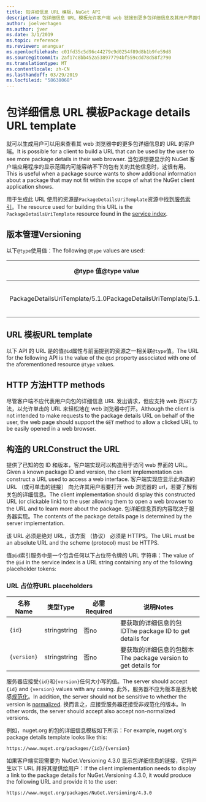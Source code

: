 ```yaml
---
title: 包详细信息 URL 模板，NuGet API
description: 包详细信息 URL 模板允许客户端 web 链接到更多包详细信息及其用户界面中显示
author: joelverhagen
ms.author: jver
ms.date: 3/1/2019
ms.topic: reference
ms.reviewer: ananguar
ms.openlocfilehash: c01fd35c5d96c44279c9d0254f89d8b1b9fe59d8
ms.sourcegitcommit: 2af17c8bb452a538977794bf559cdd78d58f2790
ms.translationtype: MT
ms.contentlocale: zh-CN
ms.lasthandoff: 03/29/2019
ms.locfileid: "58638068"
---
```

# <a name="package-details-url-template"></a><span data-ttu-id="2b636-103">包详细信息 URL 模板</span><span class="sxs-lookup"><span data-stu-id="2b636-103">Package details URL template</span></span>

<span data-ttu-id="2b636-104">就可以生成用户可以用来查看其 web 浏览器中的更多包详细信息的 URL 的客户端。</span><span class="sxs-lookup"><span data-stu-id="2b636-104">It is possible for a client to build a URL that can be used by the user to see more package details in their web browser.</span></span> <span data-ttu-id="2b636-105">当包源想要显示的 NuGet 客户端应用程序的显示范围内可能容纳不下的包有关的其他信息时，这很有用。</span><span class="sxs-lookup"><span data-stu-id="2b636-105">This is useful when a package source wants to show additional information about a package that may not fit within the scope of what the NuGet client application shows.</span></span>

<span data-ttu-id="2b636-106">用于生成此 URL 使用的资源是`PackageDetailsUriTemplate`资源中找到[服务索引](service-index.md)。</span><span class="sxs-lookup"><span data-stu-id="2b636-106">The resource used for building this URL is the `PackageDetailsUriTemplate` resource found in the [service index](service-index.md).</span></span>

## <a name="versioning"></a><span data-ttu-id="2b636-107">版本管理</span><span class="sxs-lookup"><span data-stu-id="2b636-107">Versioning</span></span>

<span data-ttu-id="2b636-108">以下`@type`使用值：</span><span class="sxs-lookup"><span data-stu-id="2b636-108">The following `@type` values are used:</span></span>

<span data-ttu-id="2b636-109">@type 值</span><span class="sxs-lookup"><span data-stu-id="2b636-109">@type value</span></span>                     | <span data-ttu-id="2b636-110">说明</span><span class="sxs-lookup"><span data-stu-id="2b636-110">Notes</span></span>
------------------------------- | -----
<span data-ttu-id="2b636-111">PackageDetailsUriTemplate/5.1.0</span><span class="sxs-lookup"><span data-stu-id="2b636-111">PackageDetailsUriTemplate/5.1.0</span></span> | <span data-ttu-id="2b636-112">初始版本</span><span class="sxs-lookup"><span data-stu-id="2b636-112">The initial release</span></span>

## <a name="url-template"></a><span data-ttu-id="2b636-113">URL 模板</span><span class="sxs-lookup"><span data-stu-id="2b636-113">URL template</span></span>

<span data-ttu-id="2b636-114">以下 API 的 URL 是的值`@id`属性与前面提到的资源之一相关联`@type`值。</span><span class="sxs-lookup"><span data-stu-id="2b636-114">The URL for the following API is the value of the `@id` property associated with one of the aforementioned resource `@type` values.</span></span>

## <a name="http-methods"></a><span data-ttu-id="2b636-115">HTTP 方法</span><span class="sxs-lookup"><span data-stu-id="2b636-115">HTTP methods</span></span>

<span data-ttu-id="2b636-116">尽管客户端不应代表用户向包的详细信息 URL 发出请求，但应支持 web 页`GET`方法，以允许单击的 URL 来轻松地在 web 浏览器中打开。</span><span class="sxs-lookup"><span data-stu-id="2b636-116">Although the client is not intended to make requests to the package details URL on behalf of the user, the web page should support the `GET` method to allow a clicked URL to be easily opened in a web browser.</span></span>

## <a name="construct-the-url"></a><span data-ttu-id="2b636-117">构造的 URL</span><span class="sxs-lookup"><span data-stu-id="2b636-117">Construct the URL</span></span>

<span data-ttu-id="2b636-118">提供了已知的包 ID 和版本，客户端实现可以构造用于访问 web 界面的 URL。</span><span class="sxs-lookup"><span data-stu-id="2b636-118">Given a known package ID and version, the client implementation can construct a URL used to access a web interface.</span></span> <span data-ttu-id="2b636-119">客户端实现应显示此构造的 URL （或可单击的链接） 向允许其用户若要打开 web 浏览器的 url，若要了解有关包的详细信息。</span><span class="sxs-lookup"><span data-stu-id="2b636-119">The client implementation should display this constructed URL (or clickable link) to the user allowing them to open a web browser to the URL and to learn more about the package.</span></span> <span data-ttu-id="2b636-120">包详细信息页的内容取决于服务器实现。</span><span class="sxs-lookup"><span data-stu-id="2b636-120">The contents of the package details page is determined by the server implementation.</span></span>

<span data-ttu-id="2b636-121">该 URL 必须是绝对 URL，该方案 （协议） 必须是 HTTPS。</span><span class="sxs-lookup"><span data-stu-id="2b636-121">The URL must be an absolute URL and the scheme (protocol) must be HTTPS.</span></span>

<span data-ttu-id="2b636-122">值`@id`索引服务中是一个包含任何以下占位符令牌的 URL 字符串：</span><span class="sxs-lookup"><span data-stu-id="2b636-122">The value of the `@id` in the service index is a URL string containing any of the following placeholder tokens:</span></span>

### <a name="url-placeholders"></a><span data-ttu-id="2b636-123">URL 占位符</span><span class="sxs-lookup"><span data-stu-id="2b636-123">URL placeholders</span></span>

<span data-ttu-id="2b636-124">名称</span><span class="sxs-lookup"><span data-stu-id="2b636-124">Name</span></span>        | <span data-ttu-id="2b636-125">类型</span><span class="sxs-lookup"><span data-stu-id="2b636-125">Type</span></span>    | <span data-ttu-id="2b636-126">必需</span><span class="sxs-lookup"><span data-stu-id="2b636-126">Required</span></span> | <span data-ttu-id="2b636-127">说明</span><span class="sxs-lookup"><span data-stu-id="2b636-127">Notes</span></span>
----------- | ------- | -------- | -----
`{id}`      | <span data-ttu-id="2b636-128">string</span><span class="sxs-lookup"><span data-stu-id="2b636-128">string</span></span>  | <span data-ttu-id="2b636-129">否</span><span class="sxs-lookup"><span data-stu-id="2b636-129">no</span></span>       | <span data-ttu-id="2b636-130">要获取的详细信息的包 ID</span><span class="sxs-lookup"><span data-stu-id="2b636-130">The package ID to get details for</span></span>
`{version}` | <span data-ttu-id="2b636-131">string</span><span class="sxs-lookup"><span data-stu-id="2b636-131">string</span></span>  | <span data-ttu-id="2b636-132">否</span><span class="sxs-lookup"><span data-stu-id="2b636-132">no</span></span>       | <span data-ttu-id="2b636-133">要获取的详细信息的包版本</span><span class="sxs-lookup"><span data-stu-id="2b636-133">The package version to get details for</span></span>

<span data-ttu-id="2b636-134">服务器应接受`{id}`和`{version}`任何大小写的值。</span><span class="sxs-lookup"><span data-stu-id="2b636-134">The server should accept `{id}` and `{version}` values with any casing.</span></span> <span data-ttu-id="2b636-135">此外，服务器不应为版本是否为敏感[规范化](https://docs.microsoft.com/en-us/nuget/reference/package-versioning#normalized-version-numbers)。</span><span class="sxs-lookup"><span data-stu-id="2b636-135">In addition, the server should not be sensitive to whether the version is [normalized](https://docs.microsoft.com/en-us/nuget/reference/package-versioning#normalized-version-numbers).</span></span> <span data-ttu-id="2b636-136">换而言之，应接受服务器还接受非规范化的版本。</span><span class="sxs-lookup"><span data-stu-id="2b636-136">In other words, the server should accept also accept non-normalized versions.</span></span>

<span data-ttu-id="2b636-137">例如，nuget.org 的包的详细信息模板如下所示：</span><span class="sxs-lookup"><span data-stu-id="2b636-137">For example, nuget.org's package details template looks like this:</span></span>

    https://www.nuget.org/packages/{id}/{version}

<span data-ttu-id="2b636-138">如果客户端实现需要为 NuGet.Versioning 4.3.0 显示包详细信息的链接，它将产生以下 URL 并将其提供给用户：</span><span class="sxs-lookup"><span data-stu-id="2b636-138">If the client implementation needs to display a link to the package details for NuGet.Versioning 4.3.0, it would produce the following URL and provide it to the user:</span></span>

    https://www.nuget.org/packages/NuGet.Versioning/4.3.0
